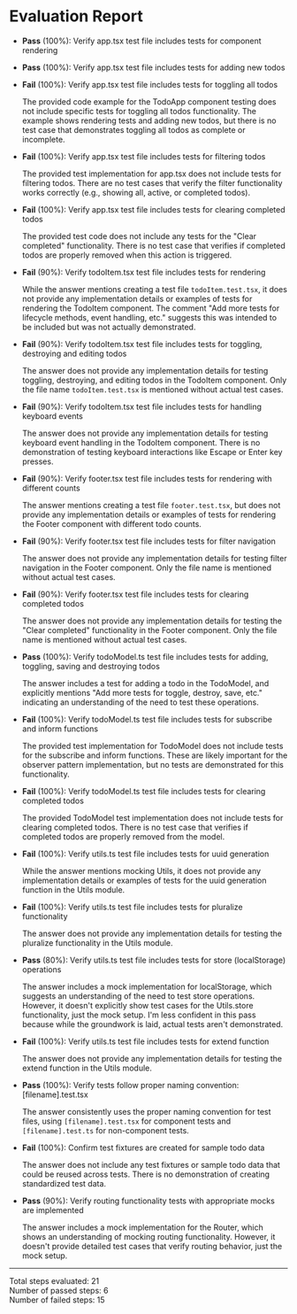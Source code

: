 # Evaluation Report

- **Pass** (100%): Verify app.tsx test file includes tests for component rendering
- **Pass** (100%): Verify app.tsx test file includes tests for adding new todos
- **Fail** (100%): Verify app.tsx test file includes tests for toggling all todos
  
  The provided code example for the TodoApp component testing does not include specific tests for toggling all todos functionality. The example shows rendering tests and adding new todos, but there is no test case that demonstrates toggling all todos as complete or incomplete.

- **Fail** (100%): Verify app.tsx test file includes tests for filtering todos
  
  The provided test implementation for app.tsx does not include tests for filtering todos. There are no test cases that verify the filter functionality works correctly (e.g., showing all, active, or completed todos).

- **Fail** (100%): Verify app.tsx test file includes tests for clearing completed todos
  
  The provided test code does not include any tests for the "Clear completed" functionality. There is no test case that verifies if completed todos are properly removed when this action is triggered.

- **Fail** (90%): Verify todoItem.tsx test file includes tests for rendering
  
  While the answer mentions creating a test file `todoItem.test.tsx`, it does not provide any implementation details or examples of tests for rendering the TodoItem component. The comment "Add more tests for lifecycle methods, event handling, etc." suggests this was intended to be included but was not actually demonstrated.

- **Fail** (90%): Verify todoItem.tsx test file includes tests for toggling, destroying and editing todos
  
  The answer does not provide any implementation details for testing toggling, destroying, and editing todos in the TodoItem component. Only the file name `todoItem.test.tsx` is mentioned without actual test cases.

- **Fail** (90%): Verify todoItem.tsx test file includes tests for handling keyboard events
  
  The answer does not provide any implementation details for testing keyboard event handling in the TodoItem component. There is no demonstration of testing keyboard interactions like Escape or Enter key presses.

- **Fail** (90%): Verify footer.tsx test file includes tests for rendering with different counts
  
  The answer mentions creating a test file `footer.test.tsx`, but does not provide any implementation details or examples of tests for rendering the Footer component with different todo counts.

- **Fail** (90%): Verify footer.tsx test file includes tests for filter navigation
  
  The answer does not provide any implementation details for testing filter navigation in the Footer component. Only the file name is mentioned without actual test cases.

- **Fail** (90%): Verify footer.tsx test file includes tests for clearing completed todos
  
  The answer does not provide any implementation details for testing the "Clear completed" functionality in the Footer component. Only the file name is mentioned without actual test cases.

- **Pass** (100%): Verify todoModel.ts test file includes tests for adding, toggling, saving and destroying todos
  
  The answer includes a test for adding a todo in the TodoModel, and explicitly mentions "Add more tests for toggle, destroy, save, etc." indicating an understanding of the need to test these operations.

- **Fail** (100%): Verify todoModel.ts test file includes tests for subscribe and inform functions
  
  The provided test implementation for TodoModel does not include tests for the subscribe and inform functions. These are likely important for the observer pattern implementation, but no tests are demonstrated for this functionality.

- **Fail** (100%): Verify todoModel.ts test file includes tests for clearing completed todos
  
  The provided TodoModel test implementation does not include tests for clearing completed todos. There is no test case that verifies if completed todos are properly removed from the model.

- **Fail** (100%): Verify utils.ts test file includes tests for uuid generation
  
  While the answer mentions mocking Utils, it does not provide any implementation details or examples of tests for the uuid generation function in the Utils module.

- **Fail** (100%): Verify utils.ts test file includes tests for pluralize functionality
  
  The answer does not provide any implementation details for testing the pluralize functionality in the Utils module.

- **Pass** (80%): Verify utils.ts test file includes tests for store (localStorage) operations
  
  The answer includes a mock implementation for localStorage, which suggests an understanding of the need to test store operations. However, it doesn't explicitly show test cases for the Utils.store functionality, just the mock setup. I'm less confident in this pass because while the groundwork is laid, actual tests aren't demonstrated.

- **Fail** (100%): Verify utils.ts test file includes tests for extend function
  
  The answer does not provide any implementation details for testing the extend function in the Utils module.

- **Pass** (100%): Verify tests follow proper naming convention: [filename].test.tsx
  
  The answer consistently uses the proper naming convention for test files, using `[filename].test.tsx` for component tests and `[filename].test.ts` for non-component tests.

- **Fail** (100%): Confirm test fixtures are created for sample todo data
  
  The answer does not include any test fixtures or sample todo data that could be reused across tests. There is no demonstration of creating standardized test data.

- **Pass** (90%): Verify routing functionality tests with appropriate mocks are implemented
  
  The answer includes a mock implementation for the Router, which shows an understanding of mocking routing functionality. However, it doesn't provide detailed test cases that verify routing behavior, just the mock setup.

---

Total steps evaluated: 21  
Number of passed steps: 6  
Number of failed steps: 15